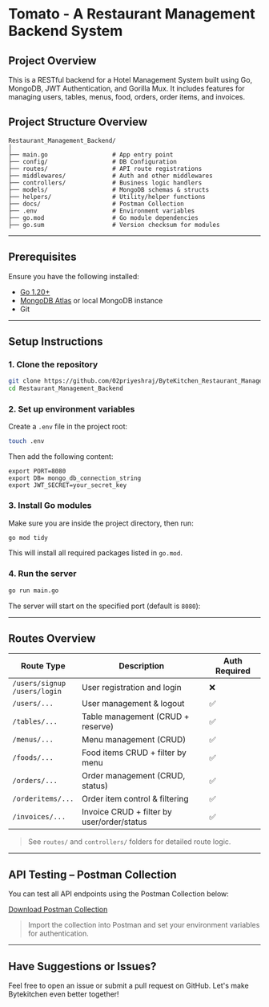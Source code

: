 # Tomato - A Restaurant Management Backend System

## Project Overview

This is a RESTful backend for a Hotel Management System built using Go, MongoDB, JWT Authentication, and Gorilla Mux. It includes features for managing users, tables, menus, food, orders, order items, and invoices.

## Project Structure Overview

```
Restaurant_Management_Backend/
│
├── main.go                  # App entry point
├── config/                  # DB Configuration
├── routes/                  # API route registrations
├── middlewares/             # Auth and other middlewares
├── controllers/             # Business logic handlers
├── models/                  # MongoDB schemas & structs
├── helpers/                 # Utility/helper functions
├── docs/                    # Postman Collection
├── .env                     # Environment variables
├── go.mod                   # Go module dependencies
├── go.sum                   # Version checksum for modules
```

---

## Prerequisites

Ensure you have the following installed:

- [Go 1.20+](https://golang.org/dl/)
- [MongoDB Atlas](https://www.mongodb.com/cloud/atlas) or local MongoDB instance
- Git

---

## Setup Instructions

### 1. Clone the repository

```bash
git clone https://github.com/02priyeshraj/ByteKitchen_Restaurant_Management_Backend_System.git
cd Restaurant_Management_Backend
```

### 2. Set up environment variables

Create a `.env` file in the project root:

```bash
touch .env
```

Then add the following content:

```env
export PORT=8080
export DB= mongo_db_connection_string
export JWT_SECRET=your_secret_key
```


### 3. Install Go modules

Make sure you are inside the project directory, then run:

```bash
go mod tidy
```

This will install all required packages listed in `go.mod`.


### 4. Run the server

```bash
go run main.go
```

The server will start on the specified port (default is `8080`):

---

## Routes Overview

| Route Type                        | Description                                | Auth Required |
| --------------------------------- | ------------------------------------------ | ------------- |
| `/users/signup`<br>`/users/login` | User registration and login                | ❌            |
| `/users/...`                      | User management & logout                   | ✅            |
| `/tables/...`                     | Table management (CRUD + reserve)          | ✅            |
| `/menus/...`                      | Menu management (CRUD)                     | ✅            |
| `/foods/...`                      | Food items CRUD + filter by menu           | ✅            |
| `/orders/...`                     | Order management (CRUD, status)            | ✅            |
| `/orderitems/...`                 | Order item control & filtering             | ✅            |
| `/invoices/...`                   | Invoice CRUD + filter by user/order/status | ✅            |

> See `routes/` and `controllers/` folders for detailed route logic.

---

## API Testing – Postman Collection

You can test all API endpoints using the Postman Collection below:

[Download Postman Collection](docs/Hotel_Management_Golang.postman_collection.json)

> Import the collection into Postman and set your environment variables for authentication.

---

## Have Suggestions or Issues?

Feel free to open an issue or submit a pull request on GitHub. Let's make Bytekitchen even better together!
